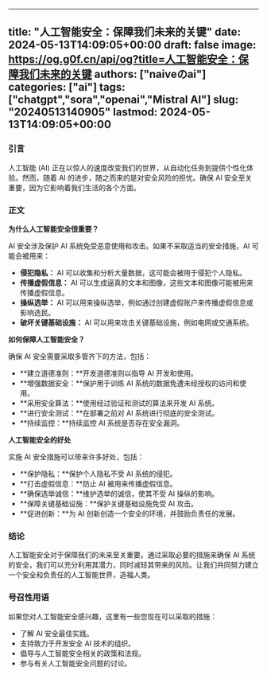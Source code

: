 
---
title: "人工智能安全：保障我们未来的关键"
date: 2024-05-13T14:09:05+00:00
draft: false
image: https://og.g0f.cn/api/og?title=人工智能安全：保障我们未来的关键
authors: ["naiveのai"]
categories: ["ai"]
tags: ["chatgpt","sora","openai","Mistral AI"]
slug: "20240513140905"
lastmod: 2024-05-13T14:09:05+00:00
---
### 引言

人工智能 (AI) 正在以惊人的速度改变我们的世界，从自动化任务到提供个性化体验。然而，随着 AI 的进步，随之而来的是对安全风险的担忧。确保 AI 安全至关重要，因为它影响着我们生活的各个方面。

### 正文

**为什么人工智能安全很重要？**

AI 安全涉及保护 AI 系统免受恶意使用和攻击。如果不采取适当的安全措施，AI 可能会被用来：

* **侵犯隐私：** AI 可以收集和分析大量数据，这可能会被用于侵犯个人隐私。
* **传播虚假信息：** AI 可以生成逼真的文本和图像，这些文本和图像可能被用来传播虚假信息。
* **操纵选举：** AI 可以用来操纵选举，例如通过创建虚假账户来传播虚假信息或影响选民。
* **破坏关键基础设施：** AI 可以用来攻击关键基础设施，例如电网或交通系统。

**如何保障人工智能安全？**

确保 AI 安全需要采取多管齐下的方法，包括：

* **建立道德准则：**开发道德准则以指导 AI 开发和使用。
* **增强数据安全：**保护用于训练 AI 系统的数据免遭未经授权的访问和使用。
* **采用安全算法：**使用经过验证和测试的算法来开发 AI 系统。
* **进行安全测试：**在部署之前对 AI 系统进行彻底的安全测试。
* **持续监控：**持续监控 AI 系统是否存在安全漏洞。

**人工智能安全的好处**

实施 AI 安全措施可以带来许多好处，包括：

* **保护隐私：**保护个人隐私不受 AI 系统的侵犯。
* **打击虚假信息：**防止 AI 被用来传播虚假信息。
* **确保选举诚信：**维护选举的诚信，使其不受 AI 操纵的影响。
* **保障关键基础设施：**保护关键基础设施免受 AI 攻击。
* **促进创新：**为 AI 创新创造一个安全的环境，并鼓励负责任的发展。

### 结论

人工智能安全对于保障我们的未来至关重要。通过采取必要的措施来确保 AI 系统的安全，我们可以充分利用其潜力，同时减轻其带来的风险。让我们共同努力建立一个安全和负责任的人工智能世界，造福人类。

### 号召性用语

如果您对人工智能安全感兴趣，这里有一些您现在可以采取的措施：

* 了解 AI 安全最佳实践。
* 支持致力于开发安全 AI 技术的组织。
* 倡导与人工智能安全相关的政策和法规。
* 参与有关人工智能安全问题的讨论。